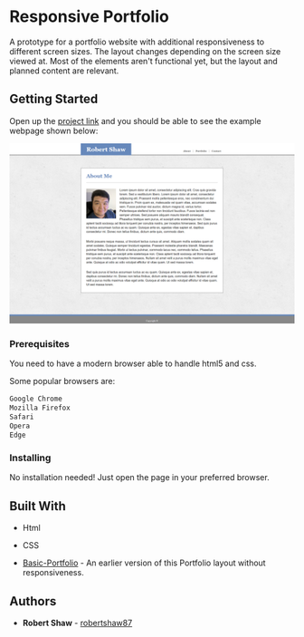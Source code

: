 # Responsive Portfolio

A prototype for a portfolio website with additional responsiveness to different screen sizes. The layout changes depending on the screen size viewed at. Most of the elements aren't functional yet, but the layout and planned content are relevant.

## Getting Started

Open up the [project link](https://robertshaw87.github.io/Responsive-Portfolio/) and you should be able to see the example webpage shown below:

![Responsive Portfolio](assets/images/responsive-portfolio-about.png "Responsive Portfolio")

### Prerequisites

You need to have a modern browser able to handle html5 and css. 

Some popular browsers are:
```
Google Chrome
Mozilla Firefox
Safari
Opera
Edge
```

### Installing

No installation needed! Just open the page in your preferred browser.

## Built With

* Html

* CSS

* [Basic-Portfolio](https://github.com/robertshaw87/Basic-Portfolio) - An earlier version of this Portfolio layout without responsiveness.

## Authors

* **Robert Shaw** - [robertshaw87](https://github.com/robertshaw87)
